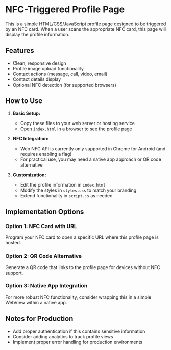 
# NFC-Triggered Profile Page

This is a simple HTML/CSS/JavaScript profile page designed to be triggered by an NFC card. When a user scans the appropriate NFC card, this page will display the profile information.

## Features

- Clean, responsive design
- Profile image upload functionality
- Contact actions (message, call, video, email)
- Contact details display
- Optional NFC detection (for supported browsers)

## How to Use

1. **Basic Setup:**
   - Copy these files to your web server or hosting service
   - Open `index.html` in a browser to see the profile page

2. **NFC Integration:**
   - Web NFC API is currently only supported in Chrome for Android (and requires enabling a flag)
   - For practical use, you may need a native app approach or QR code alternative

3. **Customization:**
   - Edit the profile information in `index.html`
   - Modify the styles in `styles.css` to match your branding
   - Extend functionality in `script.js` as needed

## Implementation Options

### Option 1: NFC Card with URL
Program your NFC card to open a specific URL where this profile page is hosted.

### Option 2: QR Code Alternative
Generate a QR code that links to the profile page for devices without NFC support.

### Option 3: Native App Integration
For more robust NFC functionality, consider wrapping this in a simple WebView within a native app.

## Notes for Production

- Add proper authentication if this contains sensitive information
- Consider adding analytics to track profile views
- Implement proper error handling for production environments
